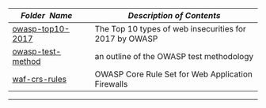 |&nbsp;&nbsp;&nbsp;&nbsp;_Folder&nbsp;&nbsp;Name_&nbsp;&nbsp;&nbsp;&nbsp;| _Description of Contents_
|:----------------|--------------------------------------------------------------------------------------------------------------------------------------------------------
| [owasp-top10-2017](owasp-top10-2017.txt) |  The Top 10 types of web insecurities for 2017 by OWASP 
| [owasp-test-method](owasp-test-method.md) |  an outline of the OWASP test methodology 
| [waf-crs-rules](waf-crs-rules.txt) |  OWASP Core Rule Set for Web Application Firewalls 

* * *

